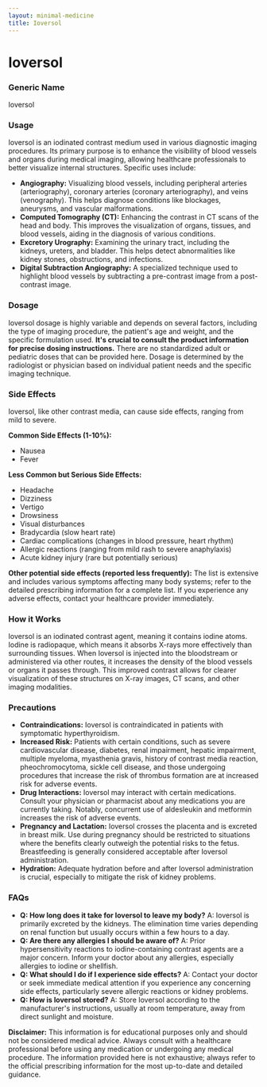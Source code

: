 ```yaml
---
layout: minimal-medicine
title: Ioversol
---
```


# Ioversol
### Generic Name
Ioversol

### Usage
Ioversol is an iodinated contrast medium used in various diagnostic imaging procedures. Its primary purpose is to enhance the visibility of blood vessels and organs during medical imaging, allowing healthcare professionals to better visualize internal structures.  Specific uses include:

*   **Angiography:**  Visualizing blood vessels, including peripheral arteries (arteriography), coronary arteries (coronary arteriography), and veins (venography).  This helps diagnose conditions like blockages, aneurysms, and vascular malformations.
*   **Computed Tomography (CT):** Enhancing the contrast in CT scans of the head and body. This improves the visualization of organs, tissues, and blood vessels, aiding in the diagnosis of various conditions.
*   **Excretory Urography:** Examining the urinary tract, including the kidneys, ureters, and bladder. This helps detect abnormalities like kidney stones, obstructions, and infections.
*   **Digital Subtraction Angiography:** A specialized technique used to highlight blood vessels by subtracting a pre-contrast image from a post-contrast image.

### Dosage
Ioversol dosage is highly variable and depends on several factors, including the type of imaging procedure, the patient's age and weight, and the specific formulation used.  **It's crucial to consult the product information for precise dosing instructions.**  There are no standardized adult or pediatric doses that can be provided here.  Dosage is determined by the radiologist or physician based on individual patient needs and the specific imaging technique.

### Side Effects
Ioversol, like other contrast media, can cause side effects, ranging from mild to severe.  

**Common Side Effects (1-10%):**

*   Nausea
*   Fever

**Less Common but Serious Side Effects:**

*   Headache
*   Dizziness
*   Vertigo
*   Drowsiness
*   Visual disturbances
*   Bradycardia (slow heart rate)
*   Cardiac complications (changes in blood pressure, heart rhythm)
*   Allergic reactions (ranging from mild rash to severe anaphylaxis)
*   Acute kidney injury (rare but potentially serious)

**Other potential side effects (reported less frequently):**  The list is extensive and includes various symptoms affecting many body systems; refer to the detailed prescribing information for a complete list.  If you experience any adverse effects, contact your healthcare provider immediately.

### How it Works
Ioversol is an iodinated contrast agent, meaning it contains iodine atoms.  Iodine is radiopaque, which means it absorbs X-rays more effectively than surrounding tissues. When Ioversol is injected into the bloodstream or administered via other routes, it increases the density of the blood vessels or organs it passes through. This improved contrast allows for clearer visualization of these structures on X-ray images, CT scans, and other imaging modalities.

### Precautions

*   **Contraindications:** Ioversol is contraindicated in patients with symptomatic hyperthyroidism.
*   **Increased Risk:** Patients with certain conditions, such as severe cardiovascular disease, diabetes, renal impairment, hepatic impairment, multiple myeloma, myasthenia gravis, history of contrast media reaction, pheochromocytoma, sickle cell disease, and those undergoing procedures that increase the risk of thrombus formation are at increased risk for adverse events.
*   **Drug Interactions:**  Ioversol may interact with certain medications.  Consult your physician or pharmacist about any medications you are currently taking. Notably, concurrent use of aldesleukin and metformin increases the risk of adverse events.
*   **Pregnancy and Lactation:** Ioversol crosses the placenta and is excreted in breast milk. Use during pregnancy should be restricted to situations where the benefits clearly outweigh the potential risks to the fetus. Breastfeeding is generally considered acceptable after Ioversol administration.
*   **Hydration:** Adequate hydration before and after Ioversol administration is crucial, especially to mitigate the risk of kidney problems.

### FAQs

*   **Q: How long does it take for Ioversol to leave my body?** A: Ioversol is primarily excreted by the kidneys. The elimination time varies depending on renal function but usually occurs within a few hours to a day.
*   **Q: Are there any allergies I should be aware of?** A:  Prior hypersensitivity reactions to iodine-containing contrast agents are a major concern. Inform your doctor about any allergies, especially allergies to iodine or shellfish.
*   **Q: What should I do if I experience side effects?** A:  Contact your doctor or seek immediate medical attention if you experience any concerning side effects, particularly severe allergic reactions or kidney problems.
*   **Q: How is Ioversol stored?** A:  Store Ioversol according to the manufacturer's instructions, usually at room temperature, away from direct sunlight and moisture.

**Disclaimer:** This information is for educational purposes only and should not be considered medical advice. Always consult with a healthcare professional before using any medication or undergoing any medical procedure.  The information provided here is not exhaustive; always refer to the official prescribing information for the most up-to-date and detailed guidance.
